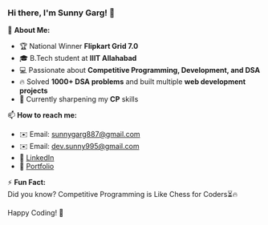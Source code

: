 

<!--
**gargpb31/gargpb31** is a ✨ _special_ ✨ repository because its `README.md` (this file) appears on your GitHub profile.

Here are some ideas to get you started:

- 🔭 I’m currently working on ...
- 🌱 I’m currently learning ...
- 👯 I’m looking to collaborate on ...
- 🤔 I’m looking for help with ...
- 💬 Ask me about ...
- 📫 How to reach me: ...
- 😄 Pronouns: ...
- ⚡ Fun fact: ...
-->
### Hi there, I'm Sunny Garg! 👋  

🚀 **About Me:**  
- 🏆 National Winner **Flipkart Grid 7.0**
- 🎓 B.Tech student at **IIIT Allahabad**  
- 💻 Passionate about **Competitive Programming, Development, and DSA**  
- 🔥 Solved **1000+ DSA problems** and built multiple **web development projects**  
- 🌱 Currently sharpening my **CP** skills  

📫 **How to reach me:**  
- ✉️ Email: sunnygarg887@gmail.com
- ✉️ Email: dev.sunny995@gmail.com
- 🔗 [LinkedIn](https://www.linkedin.com/in/gargpb31/)
- 🔗 [Portfolio](https://portfolio-sunny-gargs-projects.vercel.app/)


⚡ **Fun Fact:**  
Did you know? Competitive Programming is Like Chess for Coders⏳🔥  

Happy Coding! 🚀  
